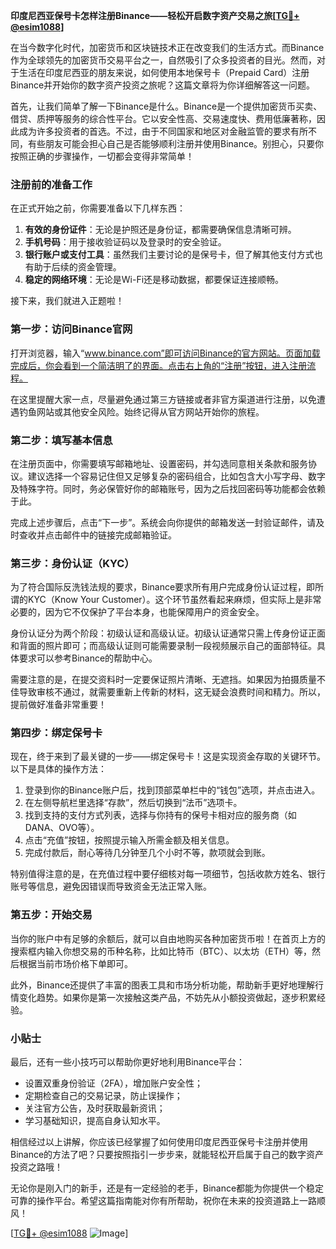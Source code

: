 **印度尼西亚保号卡怎样注册Binance——轻松开启数字资产交易之旅[[TG💪+ @esim1088](https://t.me/s/esim1088)]**

在当今数字化时代，加密货币和区块链技术正在改变我们的生活方式。而Binance作为全球领先的加密货币交易平台之一，自然吸引了众多投资者的目光。然而，对于生活在印度尼西亚的朋友来说，如何使用本地保号卡（Prepaid Card）注册Binance并开始你的数字资产投资之旅呢？这篇文章将为你详细解答这一问题。

首先，让我们简单了解一下Binance是什么。Binance是一个提供加密货币买卖、借贷、质押等服务的综合性平台。它以安全性高、交易速度快、费用低廉著称，因此成为许多投资者的首选。不过，由于不同国家和地区对金融监管的要求有所不同，有些朋友可能会担心自己是否能够顺利注册并使用Binance。别担心，只要你按照正确的步骤操作，一切都会变得非常简单！

### 注册前的准备工作

在正式开始之前，你需要准备以下几样东西：
1. **有效的身份证件**：无论是护照还是身份证，都需要确保信息清晰可辨。
2. **手机号码**：用于接收验证码以及登录时的安全验证。
3. **银行账户或支付工具**：虽然我们主要讨论的是保号卡，但了解其他支付方式也有助于后续的资金管理。
4. **稳定的网络环境**：无论是Wi-Fi还是移动数据，都要保证连接顺畅。

接下来，我们就进入正题啦！

### 第一步：访问Binance官网

打开浏览器，输入“www.binance.com”即可访问Binance的官方网站。页面加载完成后，你会看到一个简洁明了的界面。点击右上角的“注册”按钮，进入注册流程。

在这里提醒大家一点，尽量避免通过第三方链接或者非官方渠道进行注册，以免遭遇钓鱼网站或其他安全风险。始终记得从官方网站开始你的旅程。

### 第二步：填写基本信息

在注册页面中，你需要填写邮箱地址、设置密码，并勾选同意相关条款和服务协议。建议选择一个容易记住但又足够复杂的密码组合，比如包含大小写字母、数字及特殊字符。同时，务必保管好你的邮箱账号，因为之后找回密码等功能都会依赖于此。

完成上述步骤后，点击“下一步”。系统会向你提供的邮箱发送一封验证邮件，请及时查收并点击邮件中的链接完成邮箱验证。

### 第三步：身份认证（KYC）

为了符合国际反洗钱法规的要求，Binance要求所有用户完成身份认证过程，即所谓的KYC（Know Your Customer）。这个环节虽然看起来麻烦，但实际上是非常必要的，因为它不仅保护了平台本身，也能保障用户的资金安全。

身份认证分为两个阶段：初级认证和高级认证。初级认证通常只需上传身份证正面和背面的照片即可；而高级认证则可能需要录制一段视频展示自己的面部特征。具体要求可以参考Binance的帮助中心。

需要注意的是，在提交资料时一定要保证照片清晰、无遮挡。如果因为拍摄质量不佳导致审核不通过，就需要重新上传新的材料，这无疑会浪费时间和精力。所以，提前做好准备非常重要！

### 第四步：绑定保号卡

现在，终于来到了最关键的一步——绑定保号卡！这是实现资金存取的关键环节。以下是具体的操作方法：

1. 登录到你的Binance账户后，找到顶部菜单栏中的“钱包”选项，并点击进入。
2. 在左侧导航栏里选择“存款”，然后切换到“法币”选项卡。
3. 找到支持的支付方式列表，选择与你持有的保号卡相对应的服务商（如DANA、OVO等）。
4. 点击“充值”按钮，按照提示输入所需金额及相关信息。
5. 完成付款后，耐心等待几分钟至几个小时不等，款项就会到账。

特别值得注意的是，在充值过程中要仔细核对每一项细节，包括收款方姓名、银行账号等信息，避免因错误而导致资金无法正常入账。

### 第五步：开始交易

当你的账户中有足够的余额后，就可以自由地购买各种加密货币啦！在首页上方的搜索框内输入你想交易的币种名称，比如比特币（BTC）、以太坊（ETH）等，然后根据当前市场价格下单即可。

此外，Binance还提供了丰富的图表工具和市场分析功能，帮助新手更好地理解行情变化趋势。如果你是第一次接触这类产品，不妨先从小额投资做起，逐步积累经验。

### 小贴士

最后，还有一些小技巧可以帮助你更好地利用Binance平台：

- 设置双重身份验证（2FA），增加账户安全性；
- 定期检查自己的交易记录，防止误操作；
- 关注官方公告，及时获取最新资讯；
- 学习基础知识，提高自身认知水平。

相信经过以上讲解，你应该已经掌握了如何使用印度尼西亚保号卡注册并使用Binance的方法了吧？只要按照指引一步步来，就能轻松开启属于自己的数字资产投资之路哦！

无论你是刚入门的新手，还是有一定经验的老手，Binance都能为你提供一个稳定可靠的操作平台。希望这篇指南能对你有所帮助，祝你在未来的投资道路上一路顺风！

[[TG💪+ @esim1088](https://t.me/s/esim1088) ![Image](https://i.postimg.cc/4NQfJmqS/Snipaste-2025-05-13-00-14-12.png)]